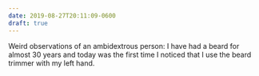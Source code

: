```yaml
---
date: 2019-08-27T20:11:09-0600
draft: true
---
```




Weird observations of an ambidextrous person: I have had a beard for almost 30 years and today was the first time I noticed that I use the beard trimmer with my left hand.



